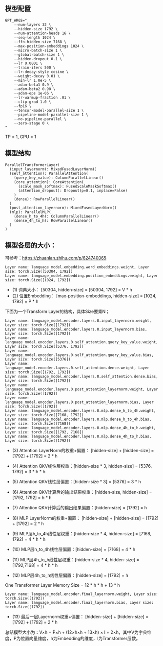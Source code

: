 ## 模型配置

```
GPT_ARGS="
    --num-layers 32 \
    --hidden-size 1792 \
    --num-attention-heads 16 \
    --seq-length 1024 \
    --ffn-hidden-size 7168 \
    --max-position-embeddings 1024 \
    --micro-batch-size 1 \
    --global-batch-size 1 \
    --hidden-dropout 0.1 \
    --lr 0.0001 \
    --train-iters 500 \
    --lr-decay-style cosine \
    --weight-decay 0.01 \
    --min-lr 1.0e-5 \
    --adam-beta1 0.9 \
    --adam-beta2 0.98 \
    --adam-eps 1e-06 \
    --lr-warmup-fraction .01 \
    --clip-grad 1.0 \
    --fp16 \
    --tensor-model-parallel-size 1 \
    --pipeline-model-parallel-size 1 \
    --no-pipeline-parallel \
    --zero-stage 0 \
"
```

TP = 1, GPU = 1

## 模型结构

```
ParallelTransformerLayer(
  (input_layernorm): MixedFusedLayerNorm()
  (self_attention): ParallelAttention(
    (query_key_value): ColumnParallelLinear()
    (core_attention): CoreAttention(
      (scale_mask_softmax): FusedScaleMaskSoftmax()
      (attention_dropout): Dropout(p=0.1, inplace=False)
    )
    (dense): RowParallelLinear()
  )
  (post_attention_layernorm): MixedFusedLayerNorm()
  (mlp): ParallelMLP(
    (dense_h_to_4h): ColumnParallelLinear()
    (dense_4h_to_h): RowParallelLinear()
  )
)
```

## 模型各层的大小：

可参考：https://zhuanlan.zhihu.com/p/624740065

```
Layer name: language_model.embedding.word_embeddings.weight, Layer size: torch.Size([50304, 1792])
Layer name: language_model.embedding.position_embeddings.weight, Layer size: torch.Size([1024, 1792])
```

- (1) 词典大小： [50304, hidden-size] = [50304, 1792] = V * h
- (2) 位置Embedding： [max-position-embeddings, hidden-size] = [1024, 1792] = P * h

下面为一个Transform Layer的结构，具体Size要乘N；


```
Layer name: language_model.encoder.layers.0.input_layernorm.weight, Layer size: torch.Size([1792])
Layer name: language_model.encoder.layers.0.input_layernorm.bias, Layer size: torch.Size([1792])
Layer name: language_model.encoder.layers.0.self_attention.query_key_value.weight, Layer size: torch.Size([5376, 1792])
Layer name: language_model.encoder.layers.0.self_attention.query_key_value.bias, Layer size: torch.Size([5376])
Layer name: language_model.encoder.layers.0.self_attention.dense.weight, Layer size: torch.Size([1792, 1792])
Layer name: language_model.encoder.layers.0.self_attention.dense.bias, Layer size: torch.Size([1792])
Layer name: language_model.encoder.layers.0.post_attention_layernorm.weight, Layer size: torch.Size([1792])
Layer name: language_model.encoder.layers.0.post_attention_layernorm.bias, Layer size: torch.Size([1792])
Layer name: language_model.encoder.layers.0.mlp.dense_h_to_4h.weight, Layer size: torch.Size([7168, 1792])
Layer name: language_model.encoder.layers.0.mlp.dense_h_to_4h.bias, Layer size: torch.Size([7168])
Layer name: language_model.encoder.layers.0.mlp.dense_4h_to_h.weight, Layer size: torch.Size([1792, 7168])
Layer name: language_model.encoder.layers.0.mlp.dense_4h_to_h.bias, Layer size: torch.Size([1792])
```
- (3) Attention LayerNorm的权重+偏置： [hidden-size] + [hidden-size] = [1792] + [1792] = 2 * h
- (4) Attention QKV线性层权重：[hidden-size * 3, hidden-size] = [5376, 1792] = 3 * h * h
- (5) Attention QKV线性层偏置：[hidden-size * 3] = [5376] = 3 * h
- (6) Attention QKV计算后的输出结果权重：[hidden-size, hidden-size] = [1792, 1792] = h * h
- (7) Attention QKV计算后的输出结果偏置：[hidden-size] = [1792] = h


- (8) MLP LayerNorm的权重+偏置： [hidden-size] + [hidden-size] = [1792] + [1792] = 2 * h
- (9) MLP层h_to_4h线性层权重：[hidden-size * 4, hidden-size] = [7168, 1792] = 4 * h * h
- (10) MLP层h_to_4h线性层偏置：[hidden-size] = [7168] = 4 * h
- (11) MLP层4h_to_h线性层权重：[hidden-size * 4, hidden-size] = [1792,7168] = 4 * h * h
- (12) MLP层4h_to_h线性层偏置：[hidden-size] = [1792] = h

One Transformer Layer Memory Size = 12 * h * h + 13 * h

```
Layer name: language_model.encoder.final_layernorm.weight, Layer size: torch.Size([1792])
Layer name: language_model.encoder.final_layernorm.bias, Layer size: torch.Size([1792])
```

- (13) 最后一层Layernorm权重+偏置： [hidden-size] + [hidden-size] = [1792] + [1792] = 2 * h

总结模型大小为：V×h + P×h + (12×h×h + 13×h) × l + 2×h，其中V为字典维度，P为位置向量维度，h为Embedding的维度，l为Transformer层数。
